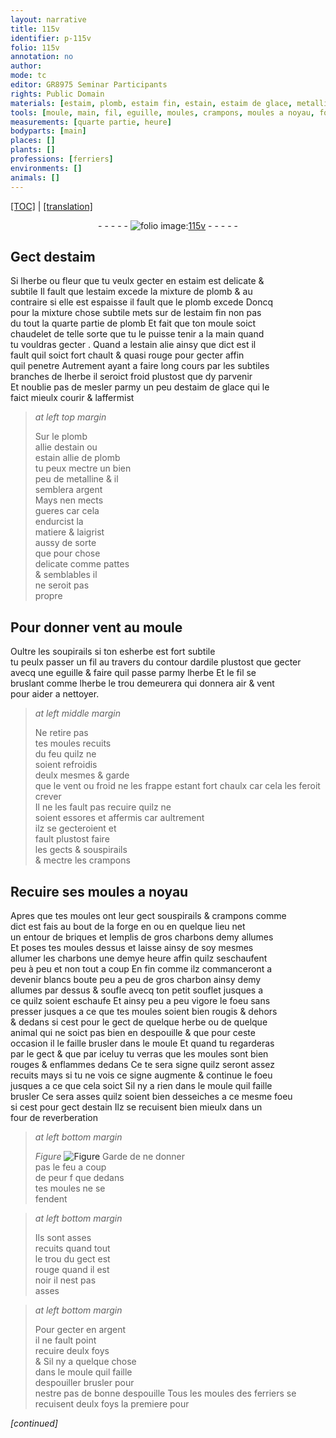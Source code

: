 ```yaml
---
layout: narrative
title: 115v
identifier: p-115v
folio: 115v
annotation: no
author:
mode: tc
editor: GR8975 Seminar Participants
rights: Public Domain
materials: [estaim, plomb, estaim fin, estain, estaim de glace, metalline, argent, ardile, briques, charbons, charbon]
tools: [moule, main, fil, eguille, moules, crampons, moules a noyau, forge, souflet, four de reverberation]
measurements: [quarte partie, heure]
bodyparts: [main]
places: []
plants: []
professions: [ferriers]
environments: []
animals: []
---
```


 <p><a href="{{ site.baseurl }}/diplomatic/">[TOC]</a> | <a href="{{ site.baseurl }}/texts/p-115v_tl/" target="_blank">[translation]</a></p><div class="folio" align="center">- - - - - <a href="http://gallica.bnf.fr/ark:/12148/btv1b10500001g/f236.image" target="_blank"><img src="https://cu-mkp.github.io/2017-workshop-edition/assets/photo-icon.png" alt="folio image: " style="display:inline-block; margin-bottom:-3px;"/>115v</a> - - - - - </div>  
  

## Gect d<span class="m">estaim</span>

 
Si lherbe ou fleur que tu veulx gecter <span class="del">en <span class="m">estaim</span></span> est delicate &<br/> subtile Il fault que l<span class="m">estaim</span> excede la mixture de <span class="m">plomb</span> & au<br/> contraire si elle est espaisse il fault que le <span class="m">plomb</span> excede Doncq<br/> pour la <span class="del">mixture</span> chose subtile mets sur de l<span class="m">estaim fin</span> non pas<br/> du tout la <span class="ms">quarte partie</span> de <span class="m">plomb</span> Et fait que ton <span class="tl">moule</span> soict<br/> <span class="sn">chaudelet de telle sorte que tu le puisse tenir a la <span class="tl"><span class="bp">main</span></span></span> quand<br/> tu vouldras gecter . Quand a l<span class="m">estain</span> alie ainsy que dict est il<br/> fault quil soict fort chault & quasi rouge pour gecter affin<br/> quil penetre Autrement ayant <span class="add">a</span> faire long cours par les subtiles<br/> branches de lherbe il seroict froid plustost que dy parvenir<br/> Et noublie pas de mesler parmy un peu d<span class="m">estaim de glace</span> qui le<br/> faict mieulx courir & laffermist
 
> *at left top margin*
> 
> 
>   Sur le <span class="m">plomb</span><br/> allie d<span class="m">estain</span> ou<br/> <span class="m">estain</span> allie de <span class="m">plomb</span><br/> tu peux mectre un bien<br/> peu de <span class="m">metalline</span> & il<br/> semblera <span class="m">argent</span><br/> Mays nen mects<br/> gueres car cela<br/> endurcist la<br/> matiere & laigrist<br/> aussy de sorte<br/> que pour chose<br/> delicate co<span class="exp">mm</span>e pattes<br/> & semblables il<br/> ne seroit pas<br/> propre
 
 
  

## Pour donner vent au <span class="tl">moule</span>

 
Oultre les soupirails si ton <span class="del">es</span>herbe est fort subtile<br/> tu peulx passer un <span class="tl">fil</span> au travers du contour <span class="add">d<span class="m">ardile</span></span> plustost que gecter<br/> avecq une <span class="tl">eguille</span> & faire quil passe parmy lherbe Et le <span class="tl">fil</span> se<br/> bruslant co<span class="exp">mm</span>e lherbe le trou demeurera qui donnera air & vent<br/> pour aider a nettoyer.
 
> *at left middle margin*
> 
> 
>   Ne retire pas<br/> tes <span class="tl">moules</span> recuits<br/> du feu quilz ne<br/> soient refroidis<br/> deulx mesmes & garde<br/> que le vent ou froid ne les frappe esta<span class="exp">n</span>t fort chaulx car cela les feroit crever<br/> Il ne les fault pas recuire quilz ne<br/> soient essores et affermis car aultrement<br/> ilz se gecteroient et<br/> fault plustost faire<br/> les gects & souspirails<br/> & mectre les <span class="tl">crampons</span>
 
 
  

## Recuire ses <span class="tl">moules a noyau</span>

 
Apres que tes <span class="tl">moules</span> ont leur gect souspirails & <span class="tl">crampons</span> co<span class="exp">mm</span>e<br/> dict est fais au bout de la <span class="tl">forge</span> <span class="del">en</span> ou en quelque lieu net<br/> un entour de <span class="m">briques</span> et lemplis de gros <span class="m">charbons</span> demy allumes<br/> Et poses tes <span class="tl">moules</span> dessus et laisse ainsy de soy mesmes<br/> allumer les <span class="m">charbons</span> une demye <span class="ms"><span class="tmp">heure</span></span> affin quilz seschaufent<br/> peu à peu et non tout a coup En fin co<span class="exp">mm</span>e ilz commanceront a<br/> devenir blancs boute <span class="del">peu a peu</span> de gros <span class="m">charbon</span> ainsy demy<br/> allumes par dessus & soufle avecq ton petit <span class="tl">souflet</span> jusques a<br/> ce quilz soient eschaufe Et ainsy peu <span class="add">a peu</span> vigore le foeu sans<br/> presser jusques a ce que tes <span class="tl">moules</span> soient bien rougis & dehors<br/> & dedans si cest pour le gect de quelque herbe ou de quelque<br/> animal qui ne soict pas bien en despouille & que pour ceste<br/> occasion il <span class="add">le</span> faille brusler dans le <span class="tl">moule</span> Et quand tu regarderas<br/> par le gect & que par iceluy tu verras que les <span class="tl">moules</span> sont bien<br/> rouges & enflammes dedans Ce te sera signe quilz seront assez<br/> recuits mays si tu ne vois ce signe augmente & continue le foeu<br/> jusques a ce que cela soict Sil ny a rien dans le <span class="tl">moule</span> quil faille<br/> brusler Ce sera asses quilz soient bien desseiches a ce mesme foeu<br/> si cest pour gect d<span class="m">estain</span> Ilz se recuisent bien mieulx dans un<br/> <span class="tl">four de reverberation</span>
 
> *at left bottom margin*
> 
> 
>   
> *Figure*
> <a href="https://drive.google.com/open?id=0B9-oNrvWdlO5dHVja3NnV0dmMlk" target="_blank"><img src="https://cu-mkp.github.io/GR8975-edition/assets/photo-icon.png" alt="Figure" style="display:inline-block; margin-bottom:-3px;"/></a>
 Garde de ne donner<br/> pas le feu a coup<br/> de peur <span class="del">f</span> que dedans<br/> tes <span class="tl">moules</span> ne se<br/> fendent
 
> *at left bottom margin*
> 
> 
>   Ils sont asses<br/> recuits quand tout<br/> le trou du gect est<br/> rouge quand il est<br/> noir il nest pas<br/> asses
 
> *at left bottom margin*
> 
> 
>   Pour gecter en <span class="m">argent</span><br/> il ne fault point<br/> recuire deulx foys<br/> <span class="del">&</span> Sil ny a quelque chose<br/> dans le <span class="tl">moule</span> quil faille<br/> <span class="del">despouiller</span> brusler pour<br/> nestre pas de bonne despouille Tous les <span class="tl">moules</span> des <span class="pro">ferriers</span> se recuisent deulx foys la premiere pour 
 
*[continued]*
 
 